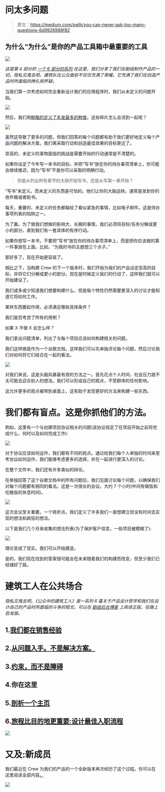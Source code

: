 # 问太多问题

> 原文：<https://medium.com/swlh/you-can-never-ask-too-many-questions-6d9926988f82>

## 为什么“为什么”是你的产品工具箱中最重要的工具

![](img/ebf7033f587cd51d1a65fdb7e1ef346d.png)

*这是第 4 部分的* [*一个 6 部分的系列*](/@mikaelcho/every-mistake-we-made-building-the-last-version-of-our-product-7b086cb8ae77#.69ascbcw8) *在这里，我们分享了我们在剧组制作产品的一切。隐私见鬼去吧。建筑队在公众面前不仅仅充满了荣耀。它充满了我们在创造产品时所面临的挣扎和怀疑。*

当我们第一次考虑如何完全重新设计我们的应用程序时，我们从未定义的问题开始。

![](img/30bd8dfa7d6099be31cccecd77d20df7.png)

然后，我们用[粗略的定义了毛发最多的种类](https://backstage.crew.co/building-in-public/#meeting-2)。这些碎片怎么会流到一起呢？

![](img/e4eb5fcfa8558c2a3cad54389eacfd89.png)

虽然这导致了更多的问题，但我们回答的每个问题都有助于我们更好地定义每个产品问题的解决方案。我们离采取行动和创造最佳效果的目标更近了。

崇高的、未定义的事物面临的挑战是需要开始的行动通常是不清楚的。

如果你设定了今年写一本书的目标，并把“写书”放在你的待办事项清单上，你可能会继续推迟，因为“写书”不是你可以采取的明确行动。

> 你是从列出所有章节的大纲开始写书，还是从写第一章开始？

“写书”未定义。而未定义的东西是可怕的。他们让你的大脑运转。通常是发到你的收件箱或者脸书。

每天，重要的、未定义的任务都输给了看似紧急的事情，比如电子邮件。这是待办事项列表的陷阱之一。

为了赢。为了做我们想做的影响大、长期的事情，我们必须将目标/任务分解成更小的部分，直到我们有一套具体的有序行动。

如果你想写一本书，不要把“写书”放在你的待办事项清单上，而是把你应该做的第一件事放在上面。比如，“为我的书的主题想三个点子。”

那好多了。现在开始更容易了。

相比之下，当构建 Crew 的下一个版本时，我们开始为我们的产品设定崇高的目标，并将它们分解成更小的部分。现在是时候定义我们的行动了，这样我们就可以开始建设了。

我们或多或少知道我们想要构建什么，但是每个特性仍然需要更深入的讨论才能知道它将如何工作。

某样东西要起作用，必须满足哪些具体条件？

我们是否考虑了所有的用例？

如果 X 不做 X 会怎么样？

我们拿出问题清单，列出了与每个项目应该如何构建相关的问题。

我们这样做是作为一个谷歌文档，这样我们可以先单独评论每个问题，然后讨论我们对如何将它们结合在一起的看法。

![](img/7c8b4b12d96bb0170e83e0c8810f34fb.png)

对我们来说，这是头脑风暴最有效的方法之一。首先花点个人时间，社会压力就不太可能去迎合别人的想法。我们可以形成自己的观点，不受群体的任何影响。

这允许更多的观点被带到桌面上，这有助于发现更好的方法来构建一些东西。

# 我们都有盲点。这是你抓他们的方法。

例如，这里有一个与创建项目协议相关的问题(该协议规定了在项目开始之前将完成什么、何时以及如何完成工作):

![](img/8bf4fc77b7fa115305ef2d0b92ee3371.png)

对于协议应该如何运作，我们都有不同的观点。通过给我们每个人单独的时间来思考协议如何运作，我们能够考虑更多的选择，并在一起进行更深入的讨论。

在整个文件中，我们还有许多类似的辩论。

在单独回答了这个谷歌文档中的所有问题后，我们见面讨论每个问题，以确保我们对每个问题都有相同的看法。这是一次很长的会议。大约 7 个小时(中间有做饭和吃晚饭的休息时间)。

![](img/d94f5fded33e5bb5133f3eaef227b69e.png)

这次会议至关重要。一个转折点。我们定义了许多我们一直想建立但没有时间去实现的想法和疯狂的想法。

以下是我们几个月来收集的想法列表(为了保护客户信息，一些项目被模糊了):

![](img/5bfae57651af0f96c14e2cb5b534db5a.png)

理论变成了现实。我们可以开始建造。

是的，我们现在找到的答案很可能会在未来随着我们的构建而改变，但至少我们已经铺好了路。

# 建筑工人在公共场合

*隐私见鬼去吧。《公众中的建筑工人》是一系列 6 篇关于产品设计哲学和我们在设计自己的产品时所面临的斗争的短文。可以在* [*剧组后台博客*](http://backstage.crew.co/building-in-public/) *上阅读正版，在路上启发版。*

## 1.[我们都在销售经验](/swlh/were-all-selling-experiences-58ae13a8a0bc)

## 2.[从问题入手。不是解决方案。](/swlh/start-with-problems-not-solutions-8521c53264b2)

## 3.[约束，而不是障碍](/@mikaelcho/constraints-not-barriers-84629bf49ce2#.1v68qdh2z)

## 4.你在这里

## 5.[剖析一个主页](/@mikaelcho/anatomy-of-a-homepage-redesign-9d911e832c4b#.lhlspqtoa)

## 6.[旅程比目的地更重要:设计最佳入职流程](/@mikaelcho/the-journey-is-as-important-as-the-destination-ddc598989eaf#.ddxqmqyga)

![](img/8a5c5d6532989e49eb5951d597120e40.png)

# 又及:新成员

我们最近在 Crew 为我们的产品的一个全新版本再次经历了这个过程。你可以在这里阅读全部内容[。](http://backstage.crew.co/building-crew-2/)

![](img/cbca511d3b0fb651c2e1c549277d8ad2.png)